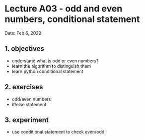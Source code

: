 # Lecture A03 - odd and even numbers, conditional statement

Date: Feb 6, 2022

## 1. objectives
- understand what is odd or even numbers?
- learn the algorithm to distinguish them
- learn python conditional statement

## 2. exercises
- odd/even numbers
- if/else statement

## 3. experiment
- use conditional statement to check even/odd
